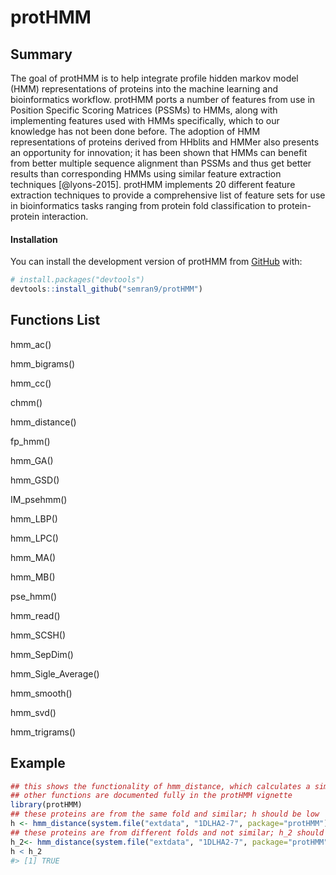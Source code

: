 
<!-- README.md is generated from README.Rmd. Please edit that file -->

# protHMM

<!-- badges: start -->
<!-- badges: end -->

## Summary

The goal of protHMM is to help integrate profile hidden markov model
(HMM) representations of proteins into the machine learning and
bioinformatics workflow. protHMM ports a number of features from use in
Position Specific Scoring Matrices (PSSMs) to HMMs, along with
implementing features used with HMMs specifically, which to our
knowledge has not been done before. The adoption of HMM representations
of proteins derived from HHblits and HMMer also presents an opportunity
for innovation; it has been shown that HMMs can benefit from better
multiple sequence alignment than PSSMs and thus get better results than
corresponding HMMs using similar feature extraction techniques
\[@lyons-2015\]. protHMM implements 20 different feature extraction
techniques to provide a comprehensive list of feature sets for use in
bioinformatics tasks ranging from protein fold classification to
protein-protein interaction.

#### Installation

You can install the development version of protHMM from
[GitHub](https://github.com/) with:

``` r
# install.packages("devtools")
devtools::install_github("semran9/protHMM")
```

## Functions List

hmm_ac()

hmm_bigrams()

hmm_cc()

chmm()

hmm_distance()

fp_hmm()

hmm_GA()

hmm_GSD()

IM_psehmm()

hmm_LBP()

hmm_LPC()

hmm_MA()

hmm_MB()

pse_hmm()

hmm_read()

hmm_SCSH()

hmm_SepDim()

hmm_Sigle_Average()

hmm_smooth()

hmm_svd()

hmm_trigrams()

## Example

``` r
## this shows the functionality of hmm_distance, which calculates a similarity score between two proteins
## other functions are documented fully in the protHMM vignette
library(protHMM)
## these proteins are from the same fold and similar; h should be low
h <- hmm_distance(system.file("extdata", "1DLHA2-7", package="protHMM"), system.file("extdata", "1TEN-7", package="protHMM"))
## these proteins are from different folds and not similar; h_2 should be high
h_2<- hmm_distance(system.file("extdata", "1DLHA2-7", package="protHMM"), system.file("extdata", "1TAHA-23", package="protHMM"))
h < h_2
#> [1] TRUE
```
